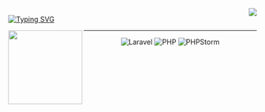 <img align="right" src="https://github-readme-stats.vercel.app/api?username=LinkZzZzZZz&theme=default&show_icons=true&count_private=true" />

[![Typing SVG](https://readme-typing-svg.herokuapp.com?color=777BB4&lines=I+really+love+PHP)](https://git.io/typing-svg)


<img align="left" src="https://github.com/LinkZzZzZZz/LinkZzZzZZz/assets/113850575/3ca69612-c0d6-464b-8822-8f14bf6f4a23" width="150px" />

<hr>
<div align="center">
    <img src="https://img.shields.io/badge/Laravel-black?style=for-the-badge&logo=laravel&logoColor=white" alt="Laravel">
    <img src="https://img.shields.io/badge/PHP-777BB4?style=for-the-badge&logo=php&logoColor=white" alt="PHP">
    <img src="http://img.shields.io/badge/-PHPStorm-181717?style=for-the-badge&logo=phpstorm&logoColor=white" alt="PHPStorm">
</div>
